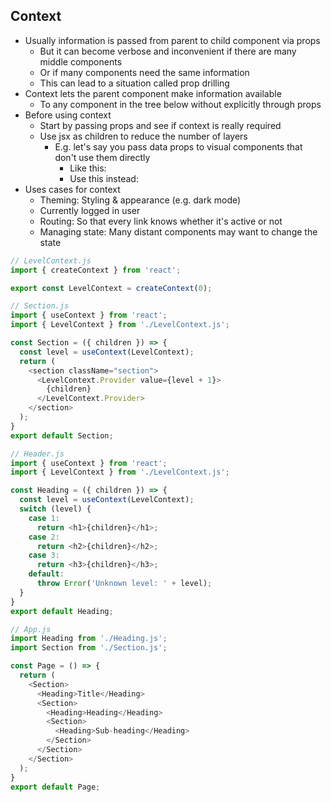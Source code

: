 ## Context
- Usually information is passed from parent to child component via props
  - But it can become verbose and inconvenient if there are many middle components
  - Or if many components need the same information
  - This can lead to a situation called prop drilling
- Context lets the parent component make information available
  - To any component in the tree below without explicitly through props
- Before using context
  - Start by passing props and see if context is really required
  - Use jsx as children to reduce the number of layers
    - E.g. let's say you pass data props to visual components that don't use them directly
      - Like this:<Layout posts={posts} />
      - Use this instead: <Layout><Posts posts={posts} /></Layout>
- Uses cases for context
  - Theming: Styling & appearance (e.g. dark mode)
  - Currently logged in user
  - Routing: So that every link knows whether it's active or not
  - Managing state: Many distant components may want to change the state

```js
// LevelContext.js
import { createContext } from 'react';

export const LevelContext = createContext(0);

// Section.js
import { useContext } from 'react';
import { LevelContext } from './LevelContext.js';

const Section = ({ children }) => {
  const level = useContext(LevelContext);
  return (
    <section className="section">
      <LevelContext.Provider value={level + 1}>
        {children}
      </LevelContext.Provider>
    </section>
  );
}
export default Section;

// Header.js
import { useContext } from 'react';
import { LevelContext } from './LevelContext.js';

const Heading = ({ children }) => {
  const level = useContext(LevelContext);
  switch (level) {
    case 1:
      return <h1>{children}</h1>;
    case 2:
      return <h2>{children}</h2>;
    case 3:
      return <h3>{children}</h3>;
    default:
      throw Error('Unknown level: ' + level);
  }
}
export default Heading;

// App.js
import Heading from './Heading.js';
import Section from './Section.js';

const Page = () => {
  return (
    <Section>
      <Heading>Title</Heading>
      <Section>
        <Heading>Heading</Heading>
        <Section>
          <Heading>Sub-heading</Heading>
        </Section>
      </Section>
    </Section>
  );
}
export default Page;
```
